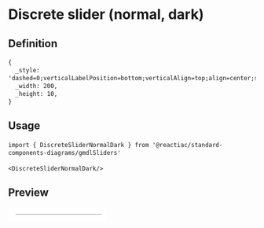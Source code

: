# Discrete slider (normal, dark)

## Definition

```
{
  _style: 'dashed=0;verticalLabelPosition=bottom;verticalAlign=top;align=center;shape=mxgraph.gmdl.slider2;barPos=0;strokeColor=#ffffff;opacity=100;strokeWidth=2;handleSize=10;shadow=0;html=1;',
  _width: 200,
  _height: 10,
}
```

## Usage

```
import { DiscreteSliderNormalDark } from '@reactiac/standard-components-diagrams/gmdlSliders'

<DiscreteSliderNormalDark/>
```

## Preview

<img src="./discrete-slider-normal-dark.png" width="200"/>
